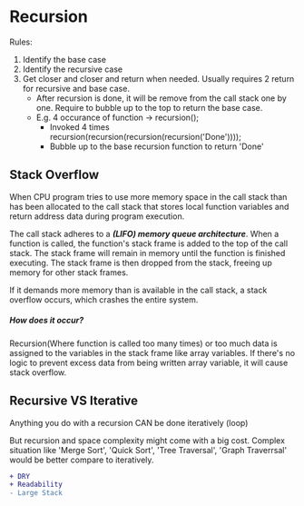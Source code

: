 # Recursion

Rules:
1. Identify the base case
2. Identify the recursive case
3. Get closer and closer and return when needed. Usually requires 2 return for recursive and base case.
    - After recursion is done, it will be remove from the call stack one by one. Require to bubble up to the top to return the base case.
    - E.g. 4 occurance of function -> recursion();
        - Invoked 4 times recursion(recursion(recursion(recursion('Done'))));
        - Bubble up to the base recursion function to return 'Done'

## Stack Overflow

When CPU program tries to use more memory space in the call stack than has been allocated to the call stack that stores local function variables and return address data during program execution. 

The call stack adheres to a ***(LIFO) memory queue architecture***. When a function is called, the function's stack frame is added to the top of the call stack. The stack frame will remain in memory until the function is finished executing. The stack frame is then dropped from the stack, freeing up memory for other stack frames.

If it demands more memory than is available in the call stack, a stack overflow occurs, which crashes the entire system.

##### How does it occur?

Recursion(Where function is called too many times) or too much data is assigned to the variables in the stack frame like array variables. If there's no logic to prevent excess data from being written array variable, it will cause stack overflow.

## Recursive VS Iterative

Anything you do with a recursion CAN be done iteratively (loop)

But recursion and space complexity might come with a big cost. Complex situation like 'Merge Sort', 'Quick Sort', 'Tree Traversal', 'Graph Traverrsal' would be better compare to iteratively. 

```diff
+ DRY
+ Readability
- Large Stack
```